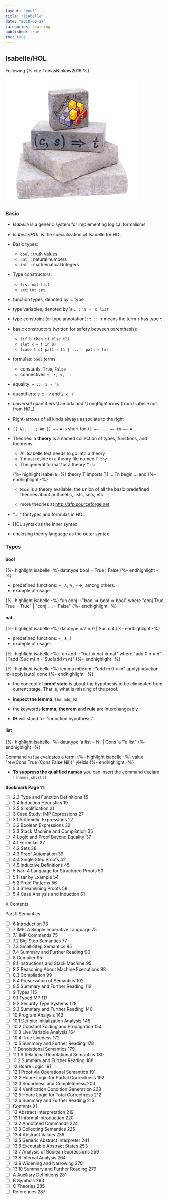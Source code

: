 ```yaml
---
layout: "post"
title: "Isabelle"
date: "2018-06-27"
categories: learning
published: true
toc: true
---
```



## Isabelle/HOL

Following {% cite TobiasNipkow2016 %}

![](/assets/png-images/2018-06-27-theorem-proving-d1fc95b9.png)


### Basic

- *Isabelle* is a generic system for implementing logical formalisms
- *Isabelle/HOL* is the specialization of Isabelle for HOL

- Basic types:
  - `bool` : truth values
  - `nat ` : natural numbers
  - `int ` : mathematical Integers

- Type constructors:
  - `list`: `nat list`
  - `set`:  `int set`

- function types, denoted by `⇒`. type
- type variables, denoted by ′a,... : `′a ⇒ ′b list`
- type constraint (or type annotation): `t :: τ` means the term `t` has type `τ`

- basic constructors (written for safety between parenthesis):

  - `(if b then t1 else t2)`
  - `(let x = t in u)`
  - `(case t of pat1 ⇒ t1 | ... | patn ⇒ tn)`

- formulas: `bool` terms
  - constants: `True`, `False`
  - connectives `¬, ∧, ∨, −→`

- equality: `= :: ′a ⇒ ′a`
- quantifiers: `∀ x. P` and `∃ x. P`
- *universal* quantifiers \Lambda and \LongRightarrow (from Isabelle not from HOL)
- Right-arrows of all kinds always associate to the right
- `[[ A1; ...; An ]] =⇒ A` is short for `A1 =⇒ ... =⇒ An =⇒ A`

- Theories: a **theory** is a named collection of types, functions, and theorems.

  - All Isabelle text needs to go into a theory
  - `T` must reside in a theory file named `T.thy`
  - The general format for a theory `T` is:

  {%- highlight isabelle -%}
  theory T
  imports T1 ... Tn
  begin
    ...
  end
  {%- endhighlight -%}

  - `Main` is a theory available, the union of all the basic predefined theories about arithmetic, lists, sets, etc.

  - more theories at http://afp.sourceforge.net

- "... " for types and formulas in HOL
- HOL syntax as the inner syntax
- enclosing theory language as the outer syntax

### Types

#### bool

{%- highlight isabelle -%}
datatype bool = True | False
{%- endhighlight -%}

- predefined functions: ¬, ∧, ∨, −→, among others.
- example of usage:

{%- highlight isabelle -%}
fun conj :: "bool ⇒ bool ⇒ bool" where
    "conj True True = True"
  | "conj _   _     = False"
{%- endhighlight -%}

#### nat

{%- highlight isabelle -%}
datatype nat = 0 | Suc nat
{%- endhighlight -%}

- predefined functions: +, ∗, !
- example of usage:

{%- highlight isabelle -%}
fun add :: "nat ⇒ nat ⇒ nat" where
    "add 0 n = n"
  | "add (Suc m) n = Suc(add m n)"
{%- endhighlight -%}

{%- highlight isabelle -%}
lemma m0eqm : "add m 0 = m"
  apply(induction m)
  apply(auto)
done
{%- endhighlight -%}

- the concept of **proof state** is about the hypothesis
to be eliminated from current stage. That is, what is
missing of the proof.

- **inspect the lemma**: `thm add_02`
- the keywords **lemma**, **theorem** and **rule** are interchangeably
- **IH** will stand for “induction hypothesis”.

#### list

{%- highlight isabelle -%}
datatype ′a list = Nil | Cons ′a "′a list"
{%- endhighlight -%}

Command `value` evaluates a term.
{%- highlight isabelle -%}
value "rev(Cons True (Cons False Nil))" yields
{%- endhighlight -%}

- **To suppress the qualified names** you can insert the command declare `[[names_short]]`

**Bookmark Page 11**.

- [ ] 2.3 Type and Function Definitions                 15
- [ ] 2.4 Induction Heuristics                          19
- [ ] 2.5 Simplification                                21
- [ ] 3 Case Study: IMP Expressions                     27
- [ ] 3.1 Arithmetic Expressions                        27
- [ ] 3.2 Boolean Expressions                           32
- [ ] 3.3 Stack Machine and Compilation                 35
- [ ] 4 Logic and Proof Beyond Equality                 37
- [ ] 4.1 Formulas                                      37
- [ ] 4.2 Sets                                          38
- [ ] 4.3 Proof Automation                              39
- [ ] 4.4 Single Step Proofs                            42
- [ ] 4.5 Inductive Definitions                         45
- [ ] 5 Isar: A Language for Structured Proofs          53
- [ ] 5.1 Isar by Example                               54
- [ ] 5.2 Proof Patterns                                56
- [ ] 5.3 Streamlining Proofs                           58
- [ ] 5.4 Case Analysis and Induction                   61

X Contents

Part II Semantics

- [ ] 6 Introduction                                    73
- [ ] 7 IMP: A Simple Imperative Language               75
- [ ] 7.1 IMP Commands                                  75
- [ ] 7.2 Big-Step Semantics                            77
- [ ] 7.3 Small-Step Semantics                          85
- [ ] 7.4 Summary and Further Reading                   90
- [ ] 8 Compiler                                        95
- [ ] 8.1 Instructions and Stack Machine                95
- [ ] 8.2 Reasoning About Machine Executions            98
- [ ] 8.3 Compilation                                   99
- [ ] 8.4 Preservation of Semantics                     102
- [ ] 8.5 Summary and Further Reading                   112
- [ ] 9 Types                                           115
- [ ] 9.1 TypedIMP                                      117
- [ ] 9.2 Security Type Systems                         128
- [ ] 9.3 Summary and Further Reading                   140
- [ ] 10 Program Analysis                               143
- [ ] 10.1 Definite Initialization Analysis             145
- [ ] 10.2 Constant Folding and Propagation             154
- [ ] 10.3 Live Variable Analysis                       164
- [ ] 10.4 True Liveness                                172
- [ ] 10.5 Summary and Further Reading                  178
- [ ] 11 Denotational Semantics                         179
- [ ] 11.1 A Relational Denotational Semantics          180
- [ ] 11.2 Summary and Further Reading                  188
- [ ] 12 Hoare Logic                                    191
- [ ] 12.1 Proof via Operational Semantics              191
- [ ] 12.2 Hoare Logic for Partial Correctness          192
- [ ] 12.3 Soundness and Completeness                   203
- [ ] 12.4 Verification Condition Generation            208
- [ ] 12.5 Hoare Logic for Total Correctness            212
- [ ] 12.6 Summary and Further Reading                  215
- [ ] Contents XI
- [ ] 13 Abstract Interpretation                        219
- [ ] 13.1 Informal Introduction                        220
- [ ] 13.2 Annotated Commands                           224
- [ ] 13.3 Collecting Semantics                         225
- [ ] 13.4 Abstract Values                              236
- [ ] 13.5 Generic Abstract Interpreter                 241
- [ ] 13.6 Executable Abstract States                   253
- [ ] 13.7 Analysis of Boolean Expressions              259
- [ ] 13.8 Interval Analysis                            264
- [ ] 13.9 Widening and Narrowing                       270
- [ ] 13.10 Summary and Further Reading                 279
- [ ] A Auxiliary Definitions                           281
- [ ] B Symbols                                         283
- [ ] C Theories                                        285
- [ ] References                                        287
